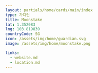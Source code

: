 ```yaml
---
layout: partials/home/cards/main/index
type: 가디언
title: Moonstake
lat: 1.352083
lng: 103.819839
countryCode: SG
icon: /assets/img/home/guardian.svg
image: /assets/img/home/moonstake.png

links:
  - website.md
  - location.md
---
```

